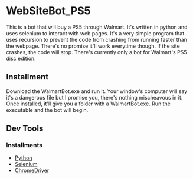 # WebSiteBot_PS5
This is a bot that will buy a PS5 through Walmart. It's written in python and uses selenium to interact with web pages. It's a very simple program that uses recursion to prevent the code from crashing from running faster than the webpage. There's no promise it'll work everytime though. If the site crashes, the code will stop. There's currently only a bot for Walmart's PS5 disc edition. 

## Installment
Download the WalmartBot.exe and run it. Your window's computer will say it's a dangerous file but I promise you, there's nothing mischeavous in it. Once installed, it'll give you a folder with a WalmartBot.exe. Run the executable and the bot will begin. 



## Dev Tools
### Installments
* [Python](https://www.python.org/)
* [Selenium](https://selenium-python.readthedocs.io/installation.html)
* [ChromeDriver](https://sites.google.com/a/chromium.org/chromedriver/downloads)


